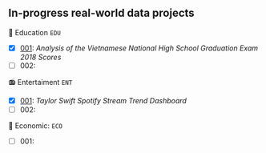 ## In-progress real-world data projects

📖 Education ``EDU``
- [x] [001](https://github.com/khoaht312/vnhsge-2018): *Analysis of the Vietnamese National High School Graduation Exam 2018 Scores*
- [ ] 002: 
  
📻 Entertaiment ``ENT``
- [x] [001](https://github.com/khoaht312/spotify-stats): *Taylor Swift Spotify Stream Trend Dashboard*
- [ ] 002: 

🏬 Economic: ``ECO``
- [ ] 001: 

<!--
**khoaht312/khoaht312** is a ✨ _special_ ✨ repository because its `README.md` (this file) appears on your GitHub profile.

Here are some ideas to get you started:

- 🔭 I’m currently working on ...
- 🌱 I’m currently learning ...
- 👯 I’m looking to collaborate on ...
- 🤔 I’m looking for help with ...
- 💬 Ask me about ...
- 📫 How to reach me: ...
- 😄 Pronouns: ...
- ⚡ Fun fact: ...
-->
